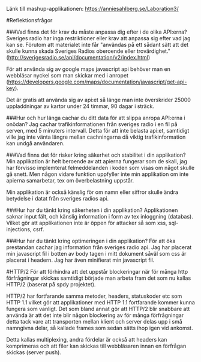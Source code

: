 Länk till mashup-applikationen: https://anniesahlberg.se/Laboration3/

#Reflektionsfrågor

###Vad finns det för krav du måste anpassa dig efter i de olika API:erna?
Sveriges radio har inga restriktioner eller krav att anpassa sig efter vad jag kan se. Förutom att materialet inte får "användas på ett sådant sätt att det skulle kunna skada Sveriges Radios oberoende eller trovärdighet." (http://sverigesradio.se/api/documentation/v2/index.html)

För att använda sig av google maps javascript api behöver man en webbläsar nyckel som man skickar med i anropet (https://developers.google.com/maps/documentation/javascript/get-api-key). 

Det är gratis att använda sig av api:et så länge man inte överskrider 25000 uppladdningar av kartor under 24 timmar, 90 dagar i sträck. 

###Hur och hur länga cachar du ditt data för att slippa anropa API:erna i onödan?
Jag cachar trafikinformationen från sveriges radio i en fil på serven, med 5 minuters intervall. Detta för att inte belasta api:et, samtidigt ville jag inte vänta längre mellan cachningarna då viktig trafikinformation kan undgå användaren. 

###Vad finns det för risker kring säkerhet och stabilitet i din applikation?
Min applikation är helt beroende av att apierna fungerar som de skall, jag har förvisso implemterat felmeddelanden i koden som visas om något skulle gå snett. Men någon vidare funktion uppfyller inte min applikation om inte apierna samarbetar, tex om överbelastning uppstår.

Min applikation är också känslig för om namn eller siffror skulle ändra betydelse i datat från sveriges radios api. 

###Hur har du tänkt kring säkerheten i din applikation?
Applikationen saknar input fält, och känslig information i form av tex inloggning (databas). Vilket gör att applikationen inte är öppen för  attacker så som xss, sql-injections, csrf. 

###Hur har du tänkt kring optimeringen i din applikation?
För att öka prestandan cachar jag information från sveriges radio api. Jag har placerat min javascript fil i botten av body tagen i mitt dokument såväl som css är placerat i headern. Jag har även minifierat min javascript fil.  

#HTTP/2
För att förhindra att det uppstår blockeringar när för många http förfrågningar skickas samtidigt började man arbeta fram det som nu kallas HTTP/2 (baserat på spdy projektet).

HTTP/2 har fortfarande samma metoder, headers, statuskoder etc som HTTP 1.1 vilket gör att applikationer med HTTP 1.1 fortfarande kommer kunna fungera som vanligt. Det som bland annat gör att HTTP/2 blir snabbare att använda är att det inte blir någon blockering av för många förfrågningar detta tack vare att transporten mellan klient och server delas upp i små namngivna delar, så kallade frames som sedan sätts ihop igen vid ankomst.

Detta kallas multiplexing, andra fördelar är också att headers kan komprimeras och att filer kan skickas till webbläsaren innan en förfrågan skickas (server push).
